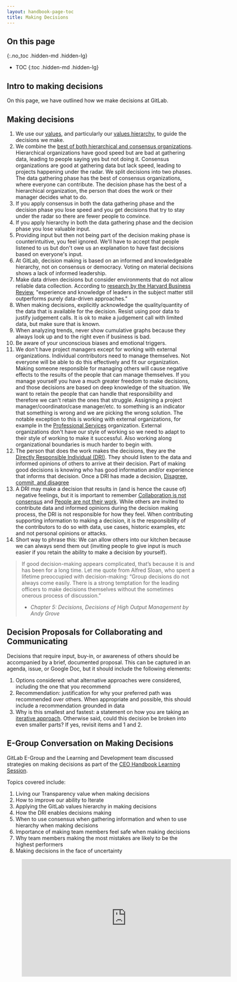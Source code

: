 ```yaml
---
layout: handbook-page-toc
title: Making Decisions
---
```


## On this page
{:.no_toc .hidden-md .hidden-lg}

- TOC
{:toc .hidden-md .hidden-lg}

## Intro to making decisions

On this page, we have outlined how we make decisions at GitLab.

## Making decisions

1. We use our [values](/handbook/values/), and particularly our [values hierarchy](/handbook/values/#hierarchy), to guide the decisions we make.
1. We combine the [best of both hierarchical and consensus organizations](/company/culture/all-remote/management/#separating-decision-gathering-from-decision-making). Hierarchical organizations have good speed but are bad at gathering data, leading to people saying yes but not doing it. Consensus organizations are good at gathering data but lack speed, leading to projects happening under the radar. We split decisions into two phases. The data gathering phase has the best of consensus organizations, where everyone can contribute. The decision phase has the best of a hierarchical organization, the person that does the work or their manager decides what to do.
1. If you apply consensus in both the data gathering phase and the decision phase you lose speed and you get decisions that try to stay under the radar so there are fewer people to convince.
1. If you apply hierarchy in both the data gathering phase and the decision phase you lose valuable input.
1. Providing input but then not being part of the decision making phase is counterintuitive, you feel ignored. We'll have to accept that people listened to us but don't owe us an explanation to have fast decisions based on everyone's input.
1. At GitLab, decision making is based on an informed and knowledgeable hierarchy, not on consensus or democracy. Voting on material decisions shows a lack of informed leadership.
1. Make data driven decisions but consider environments that do not allow reliable data collection. According to [research by the Harvard Business Review](https://hbr.org/2016/02/the-rise-of-data-driven-decision-making-is-real-but-uneven), "experience and knowledge of leaders in the subject matter still outperforms purely data-driven approaches."
1. When making decisions, explicitly acknowledge the quality/quantity of the data that is available for the decision. Resist using poor data to justify judgement calls. It is ok to make a judgement call with limited data, but make sure that is known.
1. When analyzing trends, never show cumulative graphs because they always look up and to the right even if business is bad.
1. Be aware of your unconscious biases and emotional triggers.
1. We don't have project managers except for working with external organizations. Individual contributors need to manage themselves. Not everyone will be able to do this effectively and fit our organization. Making someone responsible for managing others will cause negative effects to the results of the people that can manage themselves. If you manage yourself you have a much greater freedom to make decisions, and those decisions are based on deep knowledge of the situation. We want to retain the people that can handle that responsibility and therefore we can't retain the ones that struggle. Assigning a project manager/coordinator/case manager/etc. to something is an indicator that something is wrong and we are picking the wrong solution. The notable exception to this is working with external organizations, for example in the [Professional Services](/services/) organization. External organizations don't have our style of working so we need to adapt to their style of working to make it successful. Also working along organizational boundaries is much harder to begin with.
1. The person that does the work makes the decisions, they are the [Directly Responsible Individual (DRI)](/handbook/people-group/directly-responsible-individuals/). They should listen to the data and informed opinions of others to arrive at their decision. Part of making good decisions is knowing who has good information and/or experience that informs that decision. Once a DRI has made a decision, [Disagree, commit, and disagree](/handbook/values/#disagree-commit-and-disagree)
1. A DRI may make a decision that results in (and is hence the cause of) negative feelings, but it is important to remember [Collaboration is not consensus](/handbook/values/#collaboration-is-not-consensus) and [People are not their work](/handbook/values/#people-are-not-their-work). While others are invited to contribute data and informed opinions during the decision making process, the DRI is not responsible for how they feel. When contributing supporting information to making a decision, it is the responsibility of the contributors to do so with data, use cases, historic examples, etc and not personal opinions or attacks.
1. Short way to phrase this: We can allow others into our kitchen because we can always send them out (inviting people to give input is much easier if you retain the ability to make a decision by yourself).

> If good decision-making appears complicated, that’s because it is and has been for a long time. Let me quote from Alfred Sloan, who spent a lifetime preoccupied with decision-making: “Group decisions do not always come easily. There is a strong temptation for the leading officers to make decisions themselves without the sometimes onerous process of discussion.”
> 
> 
> - _Chapter 5: Decisions, Decisions of High Output Management by Andy Grove_

## Decision Proposals for Collaborating and Communicating 

Decisions that require input, buy-in, or awareness of others should be accompanied by a brief, documented proposal. This can be captured in an agenda, issue, or Google Doc, but it should include the following elements:

1. Options considered: what alternative approaches were considered, including the one that you recommend
1. Recommendation: justification for why your preferred path was recommended over others. When appropriate and possible, this should include a recommendation grounded in data
1. Why is this smallest and fastest: a statement on how you are taking an [iterative approach](/handbook/values/#iteration). Otherwise said, could this decision be broken into even smaller parts? If yes, revisit items and 1 and 2.

## E-Group Conversation on Making Decisions

GitLab E-Group and the Learning and Development team discussed strategies on making decisions as part of the [CEO Handbook Learning Session](/handbook/people-group/learning-and-development/learning-initiatives/#ceo-handbook-learning-sessions). 

Topics covered include: 
1. Living our Transparency value when making decisions
2. How to improve our ability to Iterate
3. Applying the GitLab values hierarchy in making decisions 
4. How the DRI  enables decisions making
5. When to use consensus when gathering information and when to use hierarchy when making decisions
6. Importance of making team members feel safe when making decisions
7. Why team members making the most mistakes are likely to be the highest performers
8. Making decisions in the face of uncertainty  

<figure class="video_container">
  <iframe width="560" height="315" src="https://www.youtube.com/embed/-by6ohMIi_M" frameborder="0" allow="accelerometer; autoplay; clipboard-write; encrypted-media; gyroscope; picture-in-picture" allowfullscreen></iframe>
</figure>

